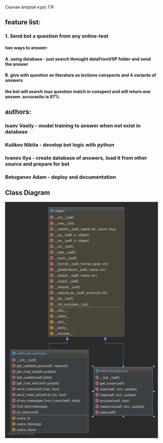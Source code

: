 Скачан второй курс ГИ
## feature list:
### 1. Send bot a question from any online-test
#### two ways to answer:
#### A. using database - just search throught dataFromVSP folder and send the answer
#### B. give with question an literature as lections conspects and 4 variants of answers
#### the bot will search max question match in conspect and will return one answer. accurasitu is 87%

## authors:
### Isaev Vasily - model training to answer when not exist in database
### Kulikov Nikita - develop bot logic with python
### Ivanov Ilya - create database of answers, load it from other source and prepare for bot
### Betuganov Adam - deploy and documentation

## Class Diagram
![Image description](methods.png)
